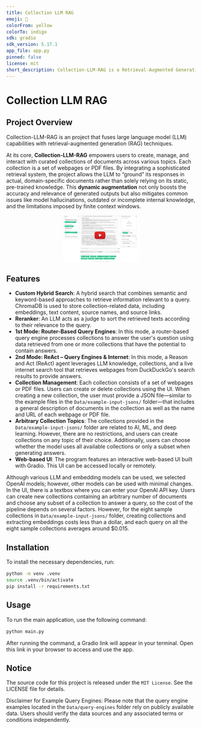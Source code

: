 ```yaml
---
title: Collection LLM RAG
emoji: 🚀
colorFrom: yellow
colorTo: indigo
sdk: gradio
sdk_version: 5.17.1
app_file: app.py
pinned: false
license: mit
short_description: Collection-LLM-RAG is a Retrieval-Augmented Generation (RAG)
---
```

# Collection LLM RAG


## Project Overview

Collection-LLM-RAG is an project that fuses large language model (LLM) capabilities with retrieval-augmented generation (RAG) techniques.

At its core, **Collection-LLM-RAG** empowers users to create, manage, and interact with curated collections of documents across various topics. Each collection is a set of webpages or PDF files. By integrating a sophisticated retrieval system, the project allows the LLM to “ground” its responses in actual, domain-specific documents rather than solely relying on its static, pre-trained knowledge. This **dynamic augmentation** not only boosts the accuracy and relevance of generated outputs but also mitigates common issues like model hallucinations, outdated or incomplete internal knowledge, and the limitations imposed by finite context windows.

<p align="center">
  <a href="https://www.youtube.com/watch?v=yBf3TXbfR70">
    <img src="README-Files/demo.png" alt="Alt Text" style="max-width: 40%;">
  </a>
</p>

## Features

- **Custom Hybrid Search**: A hybrid search that combines semantic and keyword-based approaches to retrieve information relevant to a query. ChromaDB is used to store collection-related data, including embeddings, text content, source names, and source links.
- **Reranker**: An LLM acts as a judge to sort the retrieved texts according to their relevance to the query.
- **1st Mode: Router-Based Query Engines**: In this mode, a router-based query engine processes collections to answer the user's question using data retrieved from one or more collections that have the potential to contain answers.
- **2nd Mode: ReAct – Query Engines & Internet**: In this mode, a Reason and Act (ReAct) agent leverages LLM knowledge, collections, and a live internet search tool that retrieves webpages from DuckDuckGo's search results to provide answers.
- **Collection Management**: Each collection consists of a set of webpages or PDF files. Users can create or delete collections using the UI. When creating a new collection, the user must provide a JSON file—similar to the example files in the `Data/example-input-jsons/` folder—that includes a general description of documents in the collection as well as the name and URL of each webpage or PDF file.
- **Arbitrary Collection Topics**: The collections provided in the `Data/example-input-jsons/` folder are related to AI, ML, and deep learning. However, there are no restrictions, and users can create collections on any topic of their choice. Additionally, users can choose whether the model uses all available collections or only a subset when generating answers.
- **Web-based UI**: The program features an interactive web-based UI built with Gradio. This UI can be accessed locally or remotely.

Although various LLM and embedding models can be used, we selected OpenAI models; however, other models can be used with minimal changes. In the UI, there is a textbox where you can enter your OpenAI API key. Users can create new collections containing an arbitrary number of documents and choose any subset of a collection to answer a query, so the cost of the pipeline depends on several factors. However, for the eight sample collections in `Data/example-input-jsons/` folder, creating collections and extracting embeddings costs less than a dollar, and each query on all the eight sample collections averages around $0.015.

## Installation

To install the necessary dependencies, run:

```bash
python -m venv .venv
source .venv/bin/activate
pip install -r requirements.txt
```

## Usage

To run the main application, use the following command:

```bash
python main.py
```
After running the command, a Gradio link will appear in your terminal. Open this link in your browser to access and use the app.

## Notice
The source code for this project is released under the `MIT License`. See the LICENSE file for details.

Disclaimer for Example Query Engines: Please note that the query engine examples located in the `Data/query-engines` folder rely on publicly available data. Users should verify the data sources and any associated terms or conditions independently.
